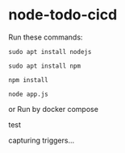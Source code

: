 # node-todo-cicd

Run these commands:


`sudo apt install nodejs`


`sudo apt install npm`


`npm install`

`node app.js`

or Run by docker compose

test

capturing triggers...

